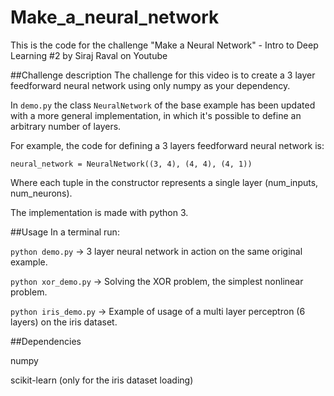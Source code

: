 # Make_a_neural_network
This is the code for the challenge "Make a Neural Network" - Intro to Deep Learning #2 by Siraj Raval on Youtube

##Challenge description
The challenge for this video is to create a 3 layer feedforward neural network using only numpy as your dependency.

In ``demo.py`` the class ``NeuralNetwork`` of the base example has been updated with a more general implementation,
in which it's possible to define an arbitrary number of layers.

For example, the code for defining a 3 layers feedforward neural network is:

``neural_network = NeuralNetwork((3, 4), (4, 4), (4, 1))``

Where each tuple in the constructor represents a single layer (num_inputs, num_neurons).

The implementation is made with python 3.

##Usage
In a terminal run:

``python demo.py`` -> 3 layer neural network in action on the same original example.

``python xor_demo.py`` -> Solving the XOR problem, the simplest nonlinear problem.

``python iris_demo.py`` -> Example of usage of a multi layer perceptron (6 layers) on the iris dataset.

##Dependencies

numpy

scikit-learn (only for the iris dataset loading)